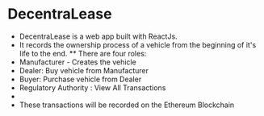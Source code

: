 # DecentraLease
* DecentraLease is a web app built with ReactJs. 
* It records the ownership process of a vehicle from the beginning of it's life to the end. 
** There are four roles: 
* Manufacturer - Creates the vehicle
* Dealer: Buy vehicle from Manufacturer
* Buyer: Purchase vehicle from Dealer 
* Regulatory Authority : View All Transactions
*
* These transactions will be recorded on the Ethereum Blockchain
